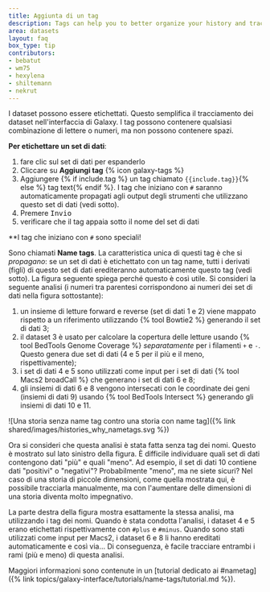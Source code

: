```yaml
---
title: Aggiunta di un tag
description: Tags can help you to better organize your history and track datasets.
area: datasets
layout: faq
box_type: tip
contributors:
- bebatut
- wm75
- hexylena
- shiltemann
- nekrut
---
```



I dataset possono essere etichettati. Questo semplifica il tracciamento dei dataset nell'interfaccia di Galaxy. I tag possono contenere qualsiasi combinazione di lettere o numeri, ma non possono contenere spazi.

**Per etichettare un set di dati**:

1. fare clic sul set di dati per espanderlo
2. Cliccare su **Aggiungi tag** {% icon galaxy-tags %}
3. Aggiungere {% if include.tag %} un tag chiamato `{{include.tag}}`{% else %} tag text{% endif %}. I tag che iniziano con `#` saranno automaticamente propagati agli output degli strumenti che utilizzano questo set di dati (vedi sotto).
4. Premere <kbd>Invio</kbd>
5. verificare che il tag appaia sotto il nome del set di dati

**I tag che iniziano con `#` sono speciali!

Sono chiamati **Name tags**. La caratteristica unica di questi tag è che si *propagano*: se un set di dati è etichettato con un tag name, tutti i derivati (figli) di questo set di dati erediteranno automaticamente questo tag (vedi sotto). La figura seguente spiega perché questo è così utile. Si consideri la seguente analisi (i numeri tra parentesi corrispondono ai numeri dei set di dati nella figura sottostante):

1. un insieme di letture forward e reverse (set di dati 1 e 2) viene mappato rispetto a un riferimento utilizzando {% tool Bowtie2 %} generando il set di dati 3;
1. il dataset 3 è usato per calcolare la copertura delle letture usando {% tool BedTools Genome Coverage %} *separatamente* per i filamenti `+` e `-`. Questo genera due set di dati (4 e 5 per il più e il meno, rispettivamente);
1. i set di dati 4 e 5 sono utilizzati come input per i set di dati {% tool Macs2 broadCall %} che generano i set di dati 6 e 8;
1. gli insiemi di dati 6 e 8 vengono intersecati con le coordinate dei geni (insiemi di dati 9) usando {% tool BedTools Intersect %} generando gli insiemi di dati 10 e 11.

![Una storia senza name tag contro una storia con name tag]({% link shared/images/histories_why_nametags.svg %})

Ora si consideri che questa analisi è stata fatta senza tag dei nomi. Questo è mostrato sul lato sinistro della figura. È difficile individuare quali set di dati contengono dati "più" e quali "meno". Ad esempio, il set di dati 10 contiene dati "positivi" o "negativi"? Probabilmente "meno", ma ne siete sicuri? Nel caso di una storia di piccole dimensioni, come quella mostrata qui, è possibile tracciarla manualmente, ma con l'aumentare delle dimensioni di una storia diventa molto impegnativo.

La parte destra della figura mostra esattamente la stessa analisi, ma utilizzando i tag dei nomi. Quando è stata condotta l'analisi, i dataset 4 e 5 erano etichettati rispettivamente con `#plus` e `#minus`. Quando sono stati utilizzati come input per Macs2, i dataset 6 e 8 li hanno ereditati automaticamente e così via... Di conseguenza, è facile tracciare entrambi i rami (più e meno) di questa analisi.

Maggiori informazioni sono contenute in un [tutorial dedicato ai #nametag]({% link topics/galaxy-interface/tutorials/name-tags/tutorial.md %}).


<!-- Image is here = https://docs.google.com/drawings/d/1iiNsau6ddiE2MV9qMyekUq2mrpDHHcc02bXtcFEAnhY/edit?usp=sharing -->


